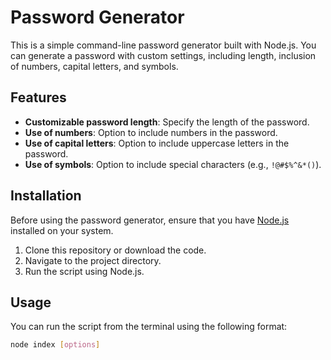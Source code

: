 # Password Generator

This is a simple command-line password generator built with Node.js. You can generate a password with custom settings, including length, inclusion of numbers, capital letters, and symbols.

## Features

- **Customizable password length**: Specify the length of the password.
- **Use of numbers**: Option to include numbers in the password.
- **Use of capital letters**: Option to include uppercase letters in the password.
- **Use of symbols**: Option to include special characters (e.g., `!@#$%^&*()`).

## Installation

Before using the password generator, ensure that you have [Node.js](https://nodejs.org) installed on your system.

1. Clone this repository or download the code.
2. Navigate to the project directory.
3. Run the script using Node.js.

## Usage

You can run the script from the terminal using the following format:

```bash
node index [options]
